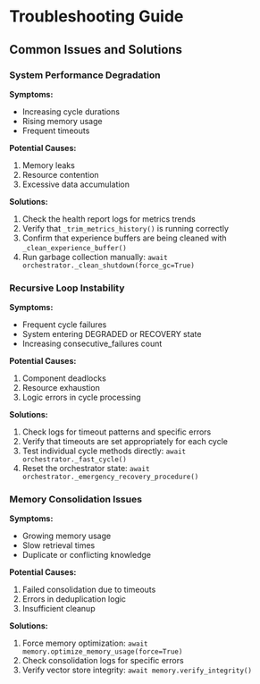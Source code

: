 # Troubleshooting Guide

## Common Issues and Solutions

### System Performance Degradation

**Symptoms:**
- Increasing cycle durations
- Rising memory usage
- Frequent timeouts

**Potential Causes:**
1. Memory leaks
2. Resource contention
3. Excessive data accumulation

**Solutions:**
1. Check the health report logs for metrics trends
2. Verify that `_trim_metrics_history()` is running correctly
3. Confirm that experience buffers are being cleaned with `_clean_experience_buffer()`
4. Run garbage collection manually: `await orchestrator._clean_shutdown(force_gc=True)`

### Recursive Loop Instability

**Symptoms:**
- Frequent cycle failures
- System entering DEGRADED or RECOVERY state
- Increasing consecutive_failures count

**Potential Causes:**
1. Component deadlocks
2. Resource exhaustion
3. Logic errors in cycle processing

**Solutions:**
1. Check logs for timeout patterns and specific errors
2. Verify that timeouts are set appropriately for each cycle
3. Test individual cycle methods directly: `await orchestrator._fast_cycle()`
4. Reset the orchestrator state: `await orchestrator._emergency_recovery_procedure()`

### Memory Consolidation Issues

**Symptoms:**
- Growing memory usage
- Slow retrieval times
- Duplicate or conflicting knowledge

**Potential Causes:**
1. Failed consolidation due to timeouts
2. Errors in deduplication logic
3. Insufficient cleanup

**Solutions:**
1. Force memory optimization: `await memory.optimize_memory_usage(force=True)`
2. Check consolidation logs for specific errors
3. Verify vector store integrity: `await memory.verify_integrity()`
